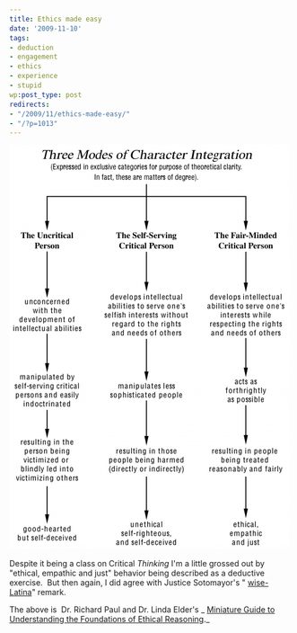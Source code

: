 ```yaml
---
title: Ethics made easy
date: '2009-11-10'
tags:
- deduction
- engagement
- ethics
- experience
- stupid
wp:post_type: post
redirects:
- "/2009/11/ethics-made-easy/"
- "/?p=1013"
---
```


[ ![ethical-reasoning](2009-11-10-Ethics-made-easy/ethical-reasoning-500x719.png "ethical-reasoning") ](2009-11-10-Ethics-made-easy/ethical-reasoning.png)

Despite it being a class on Critical _Thinking_ I'm a little grossed out by "ethical, empathic and just" behavior being described as a deductive exercise.  But then again, I did agree with Justice Sotomayor's " [wise-Latina](http://www.cnn.com/2009/POLITICS/06/05/sotomayor.speeches/index.html)" remark.

The above is  Dr. Richard Paul and Dr. Linda Elder's _ [Miniature Guide to Understanding the Foundations of Ethical Reasoning](www.criticalthinking.org/files/SAM-EthicalReasoning20051.pdf)._
